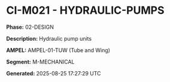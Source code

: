 # CI-M021 - HYDRAULIC-PUMPS

**Phase:** 02-DESIGN

**Description:** Hydraulic pump units

**AMPEL:** AMPEL-01-TUW (Tube and Wing)

**Segment:** M-MECHANICAL

**Generated:** 2025-08-25 17:27:29 UTC

